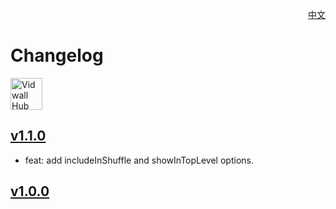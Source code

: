 <p align="right">
  <a href="./CHANGELOG.zh.md">中文</a>
</p>
<!--rehype:style=float: right; bottom: -36px; position: relative;-->

Changelog
===

<a target="_blank" href="https://github.com/jaywcjlove/vidwall-hub/releases/latest/" title="Vidwall Hub for macOS">
    <img alt="Vidwall Hub AppStore" src="https://jaywcjlove.github.io/sb/download/apple-download.svg" height="51">
</a>

## [v1.1.0](https://github.com/jaywcjlove/vidwall-hub/releases/tag/v1.1.0)

- feat: add includeInShuffle and showInTopLevel options.

## [v1.0.0](https://github.com/jaywcjlove/vidwall-hub/releases/tag/v1.0.0)
